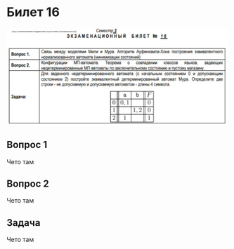 
# Билет 16

![image.png](46aa77ac-aa1e-42cd-8989-f2f5e21fe921.png)

## Вопрос 1

Чето там

## Вопрос 2

Чето там

## Задача

Чето там